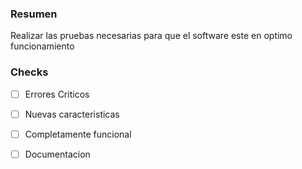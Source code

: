### Resumen
Realizar las pruebas necesarias para que el software
este en optimo funcionamiento

### Checks
- [ ] Errores Criticos
- [ ] Nuevas caracteristicas
- [ ] Completamente funcional
- [ ] Documentacion
      

